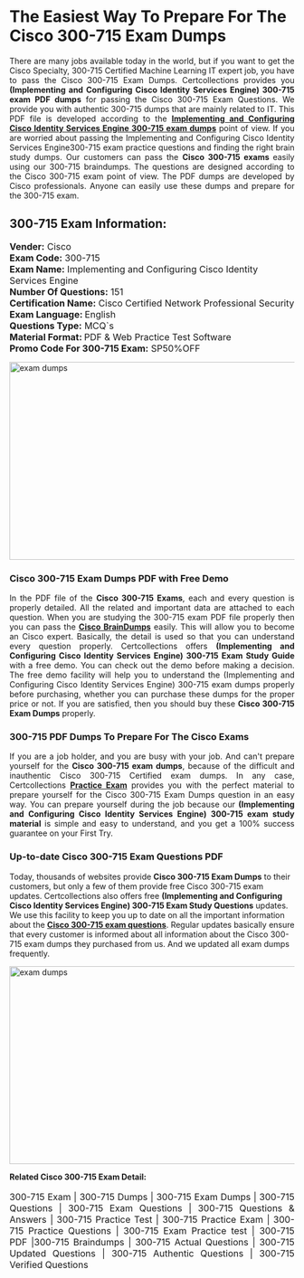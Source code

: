 <h1>The Easiest Way To Prepare For The Cisco 300-715 Exam Dumps</h1> <p style="text-align:justify">There are many jobs available today in the world, but if you want to get the Cisco Specialty, 300-715 Certified Machine Learning IT expert job, you have to pass the Cisco 300-715 Exam Dumps. Certcollections provides you <strong>(Implementing and Configuring Cisco Identity Services Engine) 300-715 exam PDF dumps</strong> for passing the Cisco 300-715 Exam Questions. We provide you with authentic 300-715 dumps that are mainly related to IT. This PDF file is developed according to the <a href="https://www.certsofficial.com/cisco/300-715-questions"><strong>Implementing and Configuring Cisco Identity Services Engine 300-715 exam dumps</strong></a> point of view. If you are worried about passing the Implementing and Configuring Cisco Identity Services Engine300-715 exam practice questions and finding the right brain study dumps. Our customers can pass the <strong>Cisco 300-715 exams </strong>easily using our 300-715 braindumps. The questions are designed according to the Cisco 300-715 exam point of view. The PDF dumps are developed by Cisco professionals. Anyone can easily use these dumps and prepare for the 300-715 exam.</p> <h2><strong>300-715 Exam Information:</strong></h2> <p><span style="font-size:16px"><strong>Vender:</strong> Cisco<br /> <strong>Exam Code:</strong> 300-715<br /> <strong>Exam Name:</strong> Implementing and Configuring Cisco Identity Services Engine<br /> <strong>Number Of Questions:</strong> 151<br /> <strong>Certification Name:</strong> Cisco Certified Network Professional Security<br /> <strong>Exam Language: </strong>English<br /> <strong>Questions Type:</strong> MCQ`s<br /> <strong>Material Format: </strong>PDF & Web Practice Test Software<br /> <strong>Promo Code For 300-715 Exam:</strong> SP50%OFF</span></p> <p><a href="https://www.certsofficial.com/cisco/300-715-questions" rel="no-follow"><img alt="exam dumps" src="https://www.certcollections.com/uploads/content/certsofficial.jpg" style="height:350px; width:750px" /></a></p> <h3><strong>Cisco 300-715 Exam Dumps PDF with Free Demo</strong></h3> <p style="text-align:justify">In the PDF file of the <strong>Cisco 300-715 Exams</strong>, each and every question is properly detailed. All the related and important data are attached to each question. When you are studying the 300-715 exam PDF file properly then you can pass the <a href="https://www.certsofficial.com/cisco-dumps"><strong>Cisco BrainDumps</strong></a> easily. This will allow you to become an Cisco expert. Basically, the detail is used so that you can understand every question properly. Certcollections offers <strong>(Implementing and Configuring Cisco Identity Services Engine) 300-715 Exam Study Guide</strong> with a free demo. You can check out the demo before making a decision. The free demo facility will help you to understand the (Implementing and Configuring Cisco Identity Services Engine) 300-715 exam dumps properly before purchasing, whether you can purchase these dumps for the proper price or not. If you are satisfied, then you should buy these <strong>Cisco 300-715 Exam Dumps</strong> properly.</p> <h3><strong>300-715 PDF Dumps To Prepare For The Cisco Exams</strong></h3> <p style="text-align:justify">If you are a job holder, and you are busy with your job. And can't prepare yourself for the <strong>Cisco 300-715 exam dumps</strong>, because of the difficult and inauthentic Cisco 300-715 Certified exam dumps. In any case, Certcollections <strong><a href="https://www.certsofficial.com/">Practice Exam</a></strong> provides you with the perfect material to prepare yourself for the Cisco 300-715 Exam Dumps question in an easy way. You can prepare yourself during the job because our <strong>(Implementing and Configuring Cisco Identity Services Engine) 300-715 exam study material</strong> is simple and easy to understand, and you get a 100% success guarantee on your First Try.</p> <h3><strong>Up-to-date Cisco 300-715 Exam Questions PDF</strong></h3> <p>Today, thousands of websites provide <strong>Cisco 300-715 Exam Dumps</strong> to their customers, but only a few of them provide free Cisco 300-715 exam updates. Certcollections also offers free <strong>(Implementing and Configuring Cisco Identity Services Engine) 300-715 Exam Study Questions</strong> updates. We use this facility to keep you up to date on all the important information about the <a href="https://www.certsofficial.com/cisco/300-715-questions"><strong>Cisco 300-715 exam questions</strong></a>. Regular updates basically ensure that every customer is informed about all information about the Cisco 300-715 exam dumps they purchased from us. And we updated all exam dumps frequently.</p> <p><a href="https://www.certsofficial.com/cisco/300-715-questions"><img alt="exam dumps " src="https://www.certcollections.com/uploads/content/certsofficial2.jpg" style="height:350px; width:750px" /></a></p> <p style="text-align:justify"><span style="font-size:14px"><strong>Related Cisco 300-715 Exam Detail:</strong></span><br /> <br /> <span style="font-size:16px">300-715 Exam | 300-715 Dumps | 300-715 Exam Dumps | 300-715 Questions | 300-715 Exam Questions | 300-715 Questions & Answers | 300-715 Practice Test | 300-715 Practice Exam | 300-715 Practice Questions | 300-715 Exam Practice test | 300-715 PDF |300-715 Braindumps | 300-715 Actual Questions | 300-715 Updated Questions | 300-715 Authentic Questions | 300-715 Verified Questions</span></p>
